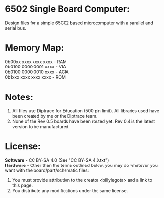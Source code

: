 # 6502 Single Board Computer:
Design files for a simple 65C02 based microcomputer with a parallel and serial bus.

# Memory Map:
0b00xx xxxx xxxx xxxx - RAM  
0b0100 0000 0001 xxxx - VIA  
0b0100 0000 0010 xxxx - ACIA  
0b1xxx xxxx xxxx xxxx - ROM  

# Notes:
1. All files use Diptrace for Education (500 pin limit). All libraries used have been created by me or the Diptrace team.  
2. None of the Rev 0.5 boards have been routed yet. Rev 0.4 is the latest version to be manufactured.  

# License:
**Software** - CC BY-SA 4.0 (See "CC BY-SA 4.0.txt")  
**Hardware** - Other than the terms outlined below, you may do whatever you want with the board/part/schematic files:  
  1. You must provide attribution to the creator \<billylegota\> and a link to this page.  
  2. You distribute any modifications under the same license.
